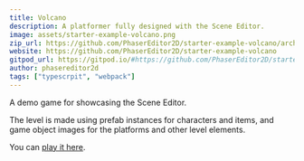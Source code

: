```yaml
---
title: Volcano
description: A platformer fully designed with the Scene Editor.
image: assets/starter-example-volcano.png
zip_url: https://github.com/PhaserEditor2D/starter-example-volcano/archive/refs/tags/v1.2.0.zip
website: https://github.com/PhaserEditor2D/starter-example-volcano
gitpod_url: https://gitpod.io/#https://github.com/PhaserEditor2D/starter-example-volcano
author: phasereditor2d
tags: ["typescrpit", "webpack"]
---
```


A demo game for showcasing the Scene Editor.

The level is made using prefab instances for characters and items, and game object images for the platforms and other level elements.

You can [play it here](https://phasereditor2d.github.io/starter-example-volcano/).